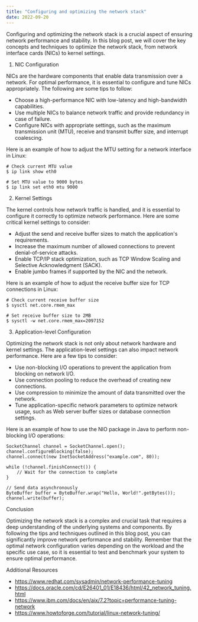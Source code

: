 ```yaml
---
title: "Configuring and optimizing the network stack"
date: 2022-09-20
---
```





Configuring and optimizing the network stack is a crucial aspect of ensuring network performance and stability. In this blog post, we will cover the key concepts and techniques to optimize the network stack, from network interface cards (NICs) to kernel settings.

1. NIC Configuration

NICs are the hardware components that enable data transmission over a network. For optimal performance, it is essential to configure and tune NICs appropriately. The following are some tips to follow:

- Choose a high-performance NIC with low-latency and high-bandwidth capabilities.
- Use multiple NICs to balance network traffic and provide redundancy in case of failure.
- Configure NICs with appropriate settings, such as the maximum transmission unit (MTU), receive and transmit buffer size, and interrupt coalescing.

Here is an example of how to adjust the MTU setting for a network interface in Linux:

```
# Check current MTU value
$ ip link show eth0

# Set MTU value to 9000 bytes
$ ip link set eth0 mtu 9000
```

2. Kernel Settings

The kernel controls how network traffic is handled, and it is essential to configure it correctly to optimize network performance. Here are some critical kernel settings to consider:

- Adjust the send and receive buffer sizes to match the application's requirements.
- Increase the maximum number of allowed connections to prevent denial-of-service attacks.
- Enable TCP/IP stack optimization, such as TCP Window Scaling and Selective Acknowledgment (SACK).
- Enable jumbo frames if supported by the NIC and the network.

Here is an example of how to adjust the receive buffer size for TCP connections in Linux:

```
# Check current receive buffer size
$ sysctl net.core.rmem_max

# Set receive buffer size to 2MB
$ sysctl -w net.core.rmem_max=2097152
```

3. Application-level Configuration

Optimizing the network stack is not only about network hardware and kernel settings. The application-level settings can also impact network performance. Here are a few tips to consider:

- Use non-blocking I/O operations to prevent the application from blocking on network I/O.
- Use connection pooling to reduce the overhead of creating new connections.
- Use compression to minimize the amount of data transmitted over the network.
- Tune application-specific network parameters to optimize network usage, such as Web server buffer sizes or database connection settings.

Here is an example of how to use the NIO package in Java to perform non-blocking I/O operations:

```
SocketChannel channel = SocketChannel.open();
channel.configureBlocking(false);
channel.connect(new InetSocketAddress("example.com", 80));

while (!channel.finishConnect()) {
    // Wait for the connection to complete
}

// Send data asynchronously
ByteBuffer buffer = ByteBuffer.wrap("Hello, World!".getBytes());
channel.write(buffer);
```

Conclusion

Optimizing the network stack is a complex and crucial task that requires a deep understanding of the underlying systems and components. By following the tips and techniques outlined in this blog post, you can significantly improve network performance and stability. Remember that the optimal network configuration varies depending on the workload and the specific use case, so it is essential to test and benchmark your system to ensure optimal performance.

Additional Resources

- https://www.redhat.com/sysadmin/network-performance-tuning
- https://docs.oracle.com/cd/E26401_01/E18436/html/42_network_tuning.html
- https://www.ibm.com/docs/en/aix/7.2?topic=performance-tuning-network
- https://www.howtoforge.com/tutorial/linux-network-tuning/